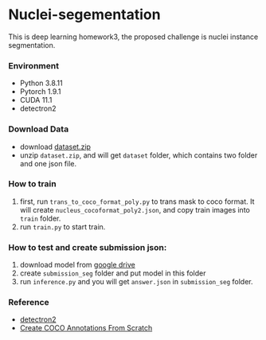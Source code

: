 # Nuclei-segementation
This is deep learning homework3, the proposed challenge is nuclei instance segmentation.
### Environment
- Python 3.8.11
- Pytorch 1.9.1
- CUDA 11.1
- detectron2

### Download Data
- download [dataset.zip](https://drive.google.com/file/d/1nEJ7NTtHcCHNQqUXaoPk55VH3Uwh4QGG/view)
- unzip `dataset.zip`, and will get `dataset` folder, which contains two folder and one json file.

### How to train
1. first, run `trans_to_coco_format_poly.py` to trans mask to coco format. It will create `nucleus_cocoformat_poly2.json`, and copy train images into `train` folder.
2. run `train.py` to start train.

### How to test and create submission json:
1. download model from [google drive](https://drive.google.com/file/d/1_PWRbMFeOjGYk7bOUY2yZ619Oe48Jjv_/view?usp=sharing)
2. create `submission_seg` folder and put model in this folder
3. run `inference.py` and you will get `answer.json` in `submission_seg` folder.

### Reference
- [detectron2](https://github.com/facebookresearch/detectron2)
- [Create COCO Annotations From Scratch](https://www.immersivelimit.com/tutorials/create-coco-annotations-from-scratch)

